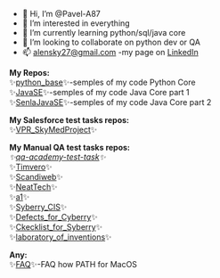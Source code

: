 - 👋 Hi, I’m @Pavel-A87
- 👀 I’m interested in everything
- 🌱 I’m currently learning python/sql/java core
- 💞️ I’m looking to collaborate on python dev or QA
- 📫 alensky27@gmail.com
-my page on [LinkedIn](https://www.linkedin.com/in/pavel-aliakseyenka-9695111ba/)

**My Repos:**<br>
✨[python_base](https://github.com/Pavel-A87/python_base)✨-semples of my code Python Core<br>
✨[JavaSE](https://github.com/Pavel-A87/JavaCore)✨-semples of my code Java Core part 1<br>
✨[SenlaJavaSE](https://github.com/Pavel-A87/SenlaJavaSE)✨-semples of my code Java Core part 2<br>

**My Salesforce test tasks repos:**<br>
✨[VPR_SkyMedProject](https://github.com/Pavel-A87/VPR_SkyMedProject)✨<br>

**My Manual QA test tasks repos:**<br>
_✨[qa-academy-test-task](https://github.com/Pavel-A87/qa-academy-test-task)✨<br>_
✨[Timvero](https://github.com/Pavel-A87/Timvero)✨<br>
✨[Scandiweb](https://github.com/Pavel-A87/Scandiweb)✨<br>
✨[NeatTech](https://github.com/Pavel-A87/NeatTech)✨<br>
✨[a1](https://github.com/Pavel-A87/a1)✨<br>
✨[Syberry_CIS](https://github.com/Pavel-A87/Syberry_CIS)✨<br>
✨[Defects_for_Cyberry](https://github.com/Pavel-A87/Defects_for_Cyberry)✨<br>
✨[Ckecklist_for_Syberry](https://github.com/Pavel-A87/Ckecklist_for_Syberry)✨<br>
✨[laboratory_of_inventions](https://github.com/Pavel-A87/laboratory_of_inventions)✨<br>

**Any:**<br>
✨[FAQ](https://github.com/Pavel-A87/FAQ)✨-FAQ how PATH for MacOS<br>



<!---
Pavel-A87/Pavel-A87 is a ✨ special ✨ repository because its `README.md` (this file) appears on your GitHub profile.
You can click the Preview link to take a look at your changes.
--->

